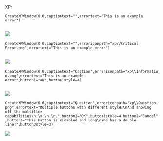 XP:

```CreateXPWindow(0,0,captiontext="",errortext="This is an example error")```


![](https://i.imgur.com/td2lf00.png)
-
```CreateXPWindow(0,0,captiontext="",erroriconpath="xp//Critical Error.png",errortext="This is an example error")```

![](https://i.imgur.com/p8iI7uy.png)
-
```CreateXPWindow(0,0,captiontext="Caption",erroriconpath="xp\\Information.png",errortext="This is an example error",button1="OK",button1style=4)```

![](https://i.imgur.com/NPkhwlX.png)
-
```CreateXPWindow(0,0,captiontext="Question",erroriconpath="xp\\Question.png",errortext="Multiple buttons with different styles\nAnd showing off the multiline capabilities\n.\n.\n.\n.",button1="OK",button1style=4,button2="Cancel",button3="This button is disabled and long\nand has a double line!",button3style=3)```

![](https://i.imgur.com/gv0waEX.png)
